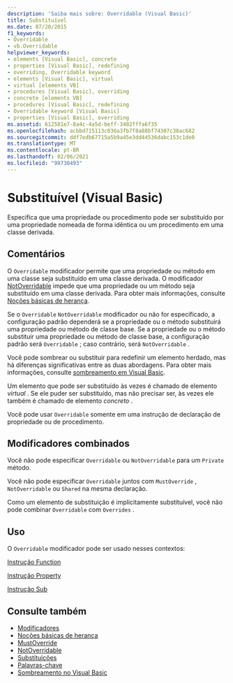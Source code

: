 ```yaml
---
description: 'Saiba mais sobre: Overridable (Visual Basic)'
title: Substituível
ms.date: 07/20/2015
f1_keywords:
- Overridable
- vb.Overridable
helpviewer_keywords:
- elements [Visual Basic], concrete
- properties [Visual Basic], redefining
- overriding, Overridable keyword
- elements [Visual Basic], virtual
- virtual [elements VB]
- procedures [Visual Basic], overriding
- concrete [elements VB]
- procedures [Visual Basic], redefining
- Overridable keyword [Visual Basic]
- properties [Visual Basic], overriding
ms.assetid: 612581e7-8a4c-4a5d-beff-3402fffa6f35
ms.openlocfilehash: acbbd715113c836a3fb7f8a88bf74307c38ac682
ms.sourcegitcommit: ddf7edb67715a5b9a45e3dd44536dabc153c1de0
ms.translationtype: MT
ms.contentlocale: pt-BR
ms.lasthandoff: 02/06/2021
ms.locfileid: "99730493"
---
```

# <a name="overridable-visual-basic"></a>Substituível (Visual Basic)

Especifica que uma propriedade ou procedimento pode ser substituído por uma propriedade nomeada de forma idêntica ou um procedimento em uma classe derivada.  
  
## <a name="remarks"></a>Comentários  

 O `Overridable` modificador permite que uma propriedade ou método em uma classe seja substituído em uma classe derivada. O modificador [NotOverridable](notoverridable.md) impede que uma propriedade ou um método seja substituído em uma classe derivada.  Para obter mais informações, consulte [Noções básicas de herança](../../programming-guide/language-features/objects-and-classes/inheritance-basics.md).  
  
 Se o `Overridable` `NotOverridable` modificador ou não for especificado, a configuração padrão dependerá se a propriedade ou o método substituirá uma propriedade ou método de classe base. Se a propriedade ou o método substituir uma propriedade ou método de classe base, a configuração padrão será `Overridable` ; caso contrário, será `NotOverridable` .  
  
 Você pode sombrear ou substituir para redefinir um elemento herdado, mas há diferenças significativas entre as duas abordagens. Para obter mais informações, consulte [sombreamento em Visual Basic](../../programming-guide/language-features/declared-elements/shadowing.md).  
  
 Um elemento que pode ser substituído às vezes é chamado de elemento *virtual* . Se ele puder ser substituído, mas não precisar ser, às vezes ele também é chamado de elemento *concreto* .  
  
 Você pode usar `Overridable` somente em uma instrução de declaração de propriedade ou de procedimento.  
  
## <a name="combined-modifiers"></a>Modificadores combinados  

 Você não pode especificar `Overridable` ou `NotOverridable` para um `Private` método.  
  
 Você não pode especificar `Overridable` juntos com `MustOverride` , `NotOverridable` ou `Shared` na mesma declaração.  
  
 Como um elemento de substituição é implicitamente substituível, você não pode combinar `Overridable` com `Overrides` .  
  
## <a name="usage"></a>Uso  

 O `Overridable` modificador pode ser usado nesses contextos:  
  
 [Instrução Function](../statements/function-statement.md)  
  
 [Instrução Property](../statements/property-statement.md)  
  
 [Instrução Sub](../statements/sub-statement.md)  
  
## <a name="see-also"></a>Consulte também

- [Modificadores](index.md)
- [Noções básicas de herança](../../programming-guide/language-features/objects-and-classes/inheritance-basics.md)
- [MustOverride](mustoverride.md)
- [NotOverridable](notoverridable.md)
- [Substituições](overrides.md)
- [Palavras-chave](../keywords/index.md)
- [Sombreamento no Visual Basic](../../programming-guide/language-features/declared-elements/shadowing.md)
